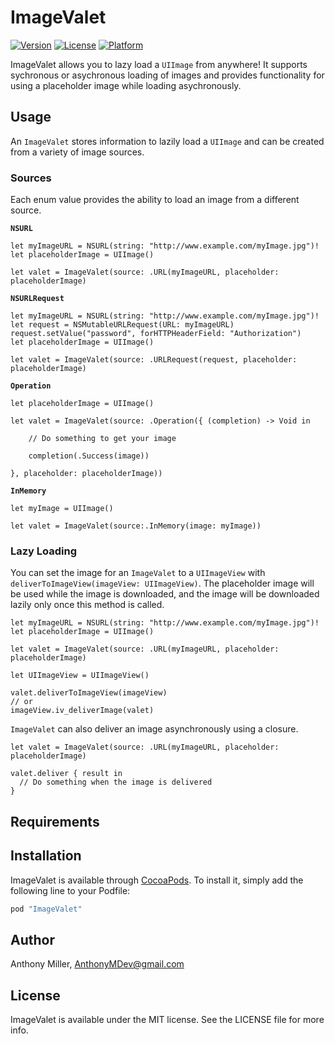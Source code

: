 # ImageValet

[![Version](https://img.shields.io/cocoapods/v/ImageValet.svg?style=flat)](http://cocoapods.org/pods/ImageValet)
[![License](https://img.shields.io/cocoapods/l/ImageValet.svg?style=flat)](http://cocoapods.org/pods/ImageValet)
[![Platform](https://img.shields.io/cocoapods/p/ImageValet.svg?style=flat)](http://cocoapods.org/pods/ImageValet)

ImageValet allows you to lazy load a `UIImage` from anywhere! It supports sychronous or asychronous loading of images and provides functionality for using a placeholder image while loading asychronously.

## Usage

An `ImageValet` stores information to lazily load a `UIImage` and can be created from a variety of image sources.

### Sources

Each enum value provides the ability to load an image from a different source.

**`NSURL`**

```
let myImageURL = NSURL(string: "http://www.example.com/myImage.jpg")!
let placeholderImage = UIImage()

let valet = ImageValet(source: .URL(myImageURL, placeholder: placeholderImage)

```

**`NSURLRequest`**

```
let myImageURL = NSURL(string: "http://www.example.com/myImage.jpg")!
let request = NSMutableURLRequest(URL: myImageURL)
request.setValue("password", forHTTPHeaderField: "Authorization")
let placeholderImage = UIImage()

let valet = ImageValet(source: .URLRequest(request, placeholder: placeholderImage)

```

**`Operation`**

```
let placeholderImage = UIImage()

let valet = ImageValet(source: .Operation({ (completion) -> Void in

    // Do something to get your image

    completion(.Success(image))

}, placeholder: placeholderImage))

```

**`InMemory`**

```
let myImage = UIImage()

let valet = ImageValet(source:.InMemory(image: myImage))

```

### Lazy Loading

You can set the image for an `ImageValet` to a `UIImageView` with `deliverToImageView(imageView: UIImageView)`. The placeholder image will be used while the image is downloaded, and the image will be downloaded lazily only once this method is called.

```
let myImageURL = NSURL(string: "http://www.example.com/myImage.jpg")!
let placeholderImage = UIImage()

let valet = ImageValet(source: .URL(myImageURL, placeholder: placeholderImage)

let UIImageView = UIImageView()

valet.deliverToImageView(imageView)
// or
imageView.iv_deliverImage(valet)

```

`ImageValet` can also deliver an image asynchronously using a closure. 

```
let valet = ImageValet(source: .URL(myImageURL, placeholder: placeholderImage)

valet.deliver { result in
  // Do something when the image is delivered
}
```

## Requirements

## Installation

ImageValet is available through [CocoaPods](http://cocoapods.org). To install
it, simply add the following line to your Podfile:

```ruby
pod "ImageValet"
```

## Author

Anthony Miller, AnthonyMDev@gmail.com

## License

ImageValet is available under the MIT license. See the LICENSE file for more info.
